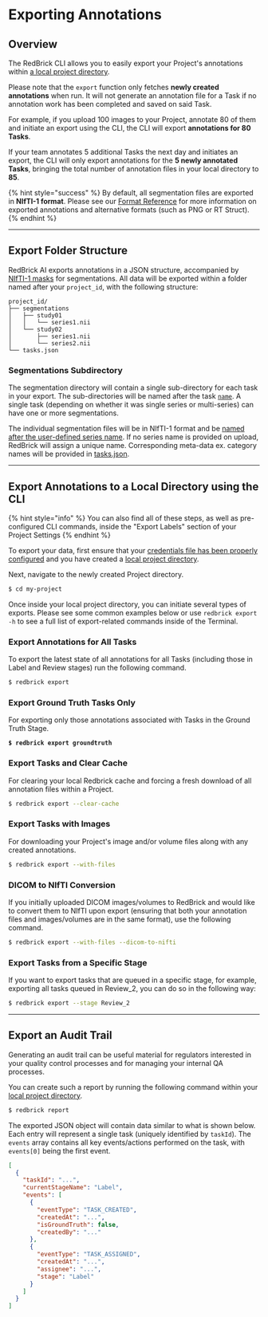 # Exporting Annotations

## Overview

The RedBrick CLI allows you to easily export your Project's annotations within [a local project directory](creating-and-cloning-projects.md).&#x20;

Please note that the `export` function only fetches **newly created annotations** when run. It will not generate an annotation file for a Task if no annotation work has been completed and saved on said Task.&#x20;

For example, if you upload 100 images to your Project, annotate 80 of them and initiate an export using the CLI, the CLI will export **annotations for 80 Tasks**.&#x20;

If your team annotates 5 additional Tasks the next day and initiates an export, the CLI will only export annotations for the **5 newly annotated Tasks**, bringing the total number of annotation files in your local directory to **85**.

{% hint style="success" %}
By default, all segmentation files are exported in **NIfTI-1 format**. Please see our [Format Reference](../formats/full-format-reference.md) for more information on exported annotations and alternative formats (such as PNG or RT Struct).
{% endhint %}

***

## Export Folder Structure

RedBrick AI exports annotations in a JSON structure, accompanied by [NIfTI-1 masks](https://nifti.nimh.nih.gov/nifti-1/) for segmentations. All data will be exported within a folder named after your `project_id`, with the following structure:

```
project_id/
├── segmentations
│   ├── study01
│   │   └── series1.nii
│   └── study02
│       ├── series1.nii
│       └── series2.nii
└── tasks.json
```

### Segmentations Subdirectory

The segmentation directory will contain a single sub-directory for each task in your export. The sub-directories will be named after the task [`name`](exporting-annotations.md#name-string). A single task (depending on whether it was single series or multi-series) can have one or more segmentations.

The individual segmentation files will be in NIfTI-1 format and be [named after the user-defined series name](exporting-annotations.md#name-string-1). If no series name is provided on upload, RedBrick will assign a unique name. Corresponding meta-data ex. category names will be provided in [tasks.json](exporting-annotations.md#tasks-json).

***

## Export Annotations to a Local Directory using the CLI

{% hint style="info" %}
You can also find all of these steps, as well as pre-configured CLI commands, inside the "Export Labels" section of your Project Settings
{% endhint %}

To export your data, first ensure that your [credentials file has been properly configured](https://docs.redbrickai.com/python-sdk/cli-overview) and you have created a [local project directory](creating-and-cloning-projects.md).&#x20;

Next, navigate to the newly created Project directory.

```bash
$ cd my-project
```

Once inside your local project directory, you can initiate several types of exports. Please see some common examples below or use `redbrick export -h` to see a full list of export-related commands inside of the Terminal.

### Export Annotations for All Tasks

To export the latest state of all annotations for all Tasks (including those in Label and Review stages) run the following command.&#x20;

```bash
$ redbrick export
```

### Export Ground Truth Tasks Only

For exporting only those annotations associated with Tasks in the Ground Truth Stage.

<pre class="language-bash"><code class="lang-bash"><strong>$ redbrick export groundtruth
</strong></code></pre>

### Export Tasks and Clear Cache

For clearing your local Redbrick cache and forcing a fresh download of all annotation files within a Project.

```bash
$ redbrick export --clear-cache
```

### Export Tasks with Images

For downloading your Project's image and/or volume files along with any created annotations.&#x20;

```bash
$ redbrick export --with-files
```

### DICOM to NIfTI Conversion

If you initially uploaded DICOM images/volumes to RedBrick and would like to convert them to NIfTI upon export (ensuring that both your annotation files and images/volumes are in the same format), use the following command.

```bash
$ redbrick export --with-files --dicom-to-nifti
```

### Export Tasks from a Specific Stage

If you want to export tasks that are queued in a specific stage, for example, exporting all tasks queued in Review\_2, you can do so in the following way:

```bash
$ redbrick export --stage Review_2
```

***

## Export an Audit Trail

Generating an audit trail can be useful material for regulators interested in your quality control processes and for managing your internal QA processes.&#x20;

You can create such a report by running the following command within your [local project directory](creating-and-cloning-projects.md).

```bash
$ redbrick report
```

The exported JSON object will contain data similar to what is shown below. Each entry will represent a single task (uniquely identified by `taskId`). The `events` array contains all key events/actions performed on the task, with `events[0]` being the first event.

```json
[
  {
    "taskId": "...",
    "currentStageName": "Label",
    "events": [
      {
        "eventType": "TASK_CREATED",
        "createdAt": "...",
        "isGroundTruth": false,
        "createdBy": "..."
      },
      {
        "eventType": "TASK_ASSIGNED",
        "createdAt": "...",
        "assignee": "...",
        "stage": "Label"
      }
    ]
  }
]
```
